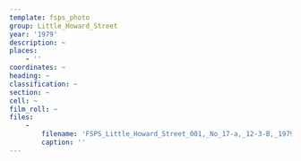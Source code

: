 ```yaml
---
template: fsps_photo
group: Little_Howard_Street
year: '1979'
description: ~
places:
    - ''
coordinates: ~
heading: ~
classification: ~
section: ~
cell: ~
film_roll: ~
files:
    -
        filename: 'FSPS_Little_Howard_Street_001,_No_17-a,_12-3-B,_1979.png'
        caption: ''
---
```

